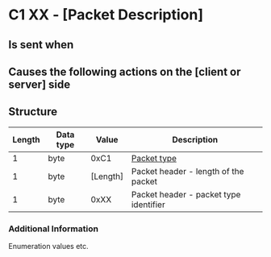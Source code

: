 # C1 XX - [Packet Description] #

## Is sent when ##



## Causes the following actions on the [client or server] side ##



## Structure ##

|  Length  | Data type | Value | Description |
|----------|---------|-------------|---------|
| 1 | byte | 0xC1   | [Packet type](PacketTypes.md) |
| 1 | byte | [Length] | Packet header - length of the packet |
| 1 | byte | 0xXX   | Packet header - packet type identifier |


### Additional Information ###

Enumeration values etc.
